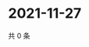 # 2021-11-27

共 0 条

<!-- BEGIN WEIBO -->
<!-- 最后更新时间 Sat Nov 27 2021 18:15:30 GMT+0800 (China Standard Time) -->

<!-- END WEIBO -->
